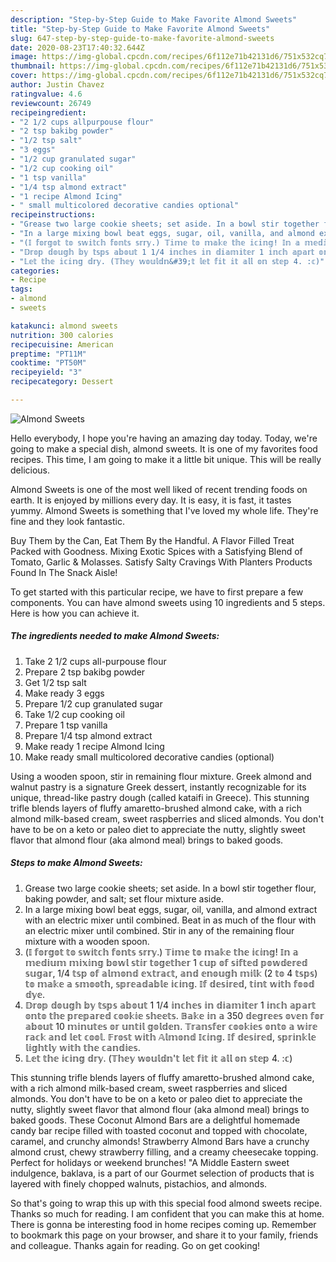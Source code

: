 ```yaml
---
description: "Step-by-Step Guide to Make Favorite Almond Sweets"
title: "Step-by-Step Guide to Make Favorite Almond Sweets"
slug: 647-step-by-step-guide-to-make-favorite-almond-sweets
date: 2020-08-23T17:40:32.644Z
image: https://img-global.cpcdn.com/recipes/6f112e71b42131d6/751x532cq70/almond-sweets-recipe-main-photo.jpg
thumbnail: https://img-global.cpcdn.com/recipes/6f112e71b42131d6/751x532cq70/almond-sweets-recipe-main-photo.jpg
cover: https://img-global.cpcdn.com/recipes/6f112e71b42131d6/751x532cq70/almond-sweets-recipe-main-photo.jpg
author: Justin Chavez
ratingvalue: 4.6
reviewcount: 26749
recipeingredient:
- "2 1/2 cups allpurpouse flour"
- "2 tsp bakibg powder"
- "1/2 tsp salt"
- "3 eggs"
- "1/2 cup granulated sugar"
- "1/2 cup cooking oil"
- "1 tsp vanilla"
- "1/4 tsp almond extract"
- "1 recipe Almond Icing"
- " small multicolored decorative candies optional"
recipeinstructions:
- "Grease two large cookie sheets; set aside. In a bowl stir together flour, baking powder, and salt; set flour mixture aside."
- "In a large mixing bowl beat eggs, sugar, oil, vanilla, and almond extract with an electric mixer until combined. Beat in as much of the flour with an electric mixer until combined. Stir in any of the remaining flour mixture with a wooden spoon."
- "(𝕀 𝕗𝕠𝕣𝕘𝕠𝕥 𝕥𝕠 𝕤𝕨𝕚𝕥𝕔𝕙 𝕗𝕠𝕟𝕥𝕤 𝕤𝕣𝕣𝕪.) 𝕋𝕚𝕞𝕖 𝕥𝕠 𝕞𝕒𝕜𝕖 𝕥𝕙𝕖 𝕚𝕔𝕚𝕟𝕘! 𝕀𝕟 𝕒 𝕞𝕖𝕕𝕚𝕦𝕞 𝕞𝕚𝕩𝕚𝕟𝕘 𝕓𝕠𝕨𝕝 𝕤𝕥𝕚𝕣 𝕥𝕠𝕘𝕖𝕥𝕙𝕖𝕣 1 𝕔𝕦𝕡 𝕠𝕗 𝕤𝕚𝕗𝕥𝕖𝕕 𝕡𝕠𝕨𝕕𝕖𝕣𝕖𝕕 𝕤𝕦𝕘𝕒𝕣, 1/4 𝕥𝕤𝕡 𝕠𝕗 𝕒𝕝𝕞𝕠𝕟𝕕 𝕖𝕩𝕥𝕣𝕒𝕔𝕥, 𝕒𝕟𝕕 𝕖𝕟𝕠𝕦𝕘𝕙 𝕞𝕚𝕝𝕜 (2 𝕥𝕠 4 𝕥𝕤𝕡𝕤) 𝕥𝕠 𝕞𝕒𝕜𝕖 𝕒 𝕤𝕞𝕠𝕠𝕥𝕙, 𝕤𝕡𝕣𝕖𝕒𝕕𝕒𝕓𝕝𝕖 𝕚𝕔𝕚𝕟𝕘. 𝕀𝕗 𝕕𝕖𝕤𝕚𝕣𝕖𝕕, 𝕥𝕚𝕟𝕥 𝕨𝕚𝕥𝕙 𝕗𝕠𝕠𝕕 𝕕𝕪𝕖."
- "𝔻𝕣𝕠𝕡 𝕕𝕠𝕦𝕘𝕙 𝕓𝕪 𝕥𝕤𝕡𝕤 𝕒𝕓𝕠𝕦𝕥 1 1/4 𝕚𝕟𝕔𝕙𝕖𝕤 𝕚𝕟 𝕕𝕚𝕒𝕞𝕚𝕥𝕖𝕣 1 𝕚𝕟𝕔𝕙 𝕒𝕡𝕒𝕣𝕥 𝕠𝕟𝕥𝕠 𝕥𝕙𝕖 𝕡𝕣𝕖𝕡𝕒𝕣𝕖𝕕 𝕔𝕠𝕠𝕜𝕚𝕖 𝕤𝕙𝕖𝕖𝕥𝕤. 𝔹𝕒𝕜𝕖 𝕚𝕟 𝕒 350 𝕕𝕖𝕘𝕣𝕖𝕖𝕤 𝕠𝕧𝕖𝕟 𝕗𝕠𝕣 𝕒𝕓𝕠𝕦𝕥 10 𝕞𝕚𝕟𝕦𝕥𝕖𝕤 𝕠𝕣 𝕦𝕟𝕥𝕚𝕝 𝕘𝕠𝕝𝕕𝕖𝕟. 𝕋𝕣𝕒𝕟𝕤𝕗𝕖𝕣 𝕔𝕠𝕠𝕜𝕚𝕖𝕤 𝕠𝕟𝕥𝕠 𝕒 𝕨𝕚𝕣𝕖 𝕣𝕒𝕔𝕜 𝕒𝕟𝕕 𝕝𝕖𝕥 𝕔𝕠𝕠𝕝. 𝔽𝕣𝕠𝕤𝕥 𝕨𝕚𝕥𝕙 𝔸𝕝𝕞𝕠𝕟𝕕 𝕀𝕔𝕚𝕟𝕘. 𝕀𝕗 𝕕𝕖𝕤𝕚𝕣𝕖𝕕, 𝕤𝕡𝕣𝕚𝕟𝕜𝕝𝕖 𝕝𝕚𝕘𝕙𝕥𝕝𝕪 𝕨𝕚𝕥𝕙 𝕥𝕙𝕖 𝕔𝕒𝕟𝕕𝕚𝕖𝕤."
- "𝕃𝕖𝕥 𝕥𝕙𝕖 𝕚𝕔𝕚𝕟𝕘 𝕕𝕣𝕪. (𝕋𝕙𝕖𝕪 𝕨𝕠𝕦𝕝𝕕𝕟&#39;𝕥 𝕝𝕖𝕥 𝕗𝕚𝕥 𝕚𝕥 𝕒𝕝𝕝 𝕠𝕟 𝕤𝕥𝕖𝕡 4. :𝕔)"
categories:
- Recipe
tags:
- almond
- sweets

katakunci: almond sweets 
nutrition: 300 calories
recipecuisine: American
preptime: "PT11M"
cooktime: "PT50M"
recipeyield: "3"
recipecategory: Dessert

---
```



![Almond Sweets](https://img-global.cpcdn.com/recipes/6f112e71b42131d6/751x532cq70/almond-sweets-recipe-main-photo.jpg)

Hello everybody, I hope you're having an amazing day today. Today, we're going to make a special dish, almond sweets. It is one of my favorites food recipes. This time, I am going to make it a little bit unique. This will be really delicious.

Almond Sweets is one of the most well liked of recent trending foods on earth. It is enjoyed by millions every day. It is easy, it is fast, it tastes yummy. Almond Sweets is something that I've loved my whole life. They're fine and they look fantastic.

Buy Them by the Can, Eat Them By the Handful. A Flavor Filled Treat Packed with Goodness. Mixing Exotic Spices with a Satisfying Blend of Tomato, Garlic &amp; Molasses. Satisfy Salty Cravings With Planters Products Found In The Snack Aisle!


To get started with this particular recipe, we have to first prepare a few components. You can have almond sweets using 10 ingredients and 5 steps. Here is how you can achieve it.

<!--inarticleads1-->

##### The ingredients needed to make Almond Sweets:

1. Take 2 1/2 cups all-purpouse flour
1. Prepare 2 tsp bakibg powder
1. Get 1/2 tsp salt
1. Make ready 3 eggs
1. Prepare 1/2 cup granulated sugar
1. Take 1/2 cup cooking oil
1. Prepare 1 tsp vanilla
1. Prepare 1/4 tsp almond extract
1. Make ready 1 recipe Almond Icing
1. Make ready  small multicolored decorative candies (optional)


Using a wooden spoon, stir in remaining flour mixture. Greek almond and walnut pastry is a signature Greek dessert, instantly recognizable for its unique, thread-like pastry dough (called kataifi in Greece). This stunning trifle blends layers of fluffy amaretto-brushed almond cake, with a rich almond milk-based cream, sweet raspberries and sliced almonds. You don&#39;t have to be on a keto or paleo diet to appreciate the nutty, slightly sweet flavor that almond flour (aka almond meal) brings to baked goods. 

<!--inarticleads2-->

##### Steps to make Almond Sweets:

1. Grease two large cookie sheets; set aside. In a bowl stir together flour, baking powder, and salt; set flour mixture aside.
1. In a large mixing bowl beat eggs, sugar, oil, vanilla, and almond extract with an electric mixer until combined. Beat in as much of the flour with an electric mixer until combined. Stir in any of the remaining flour mixture with a wooden spoon.
1. (𝕀 𝕗𝕠𝕣𝕘𝕠𝕥 𝕥𝕠 𝕤𝕨𝕚𝕥𝕔𝕙 𝕗𝕠𝕟𝕥𝕤 𝕤𝕣𝕣𝕪.) 𝕋𝕚𝕞𝕖 𝕥𝕠 𝕞𝕒𝕜𝕖 𝕥𝕙𝕖 𝕚𝕔𝕚𝕟𝕘! 𝕀𝕟 𝕒 𝕞𝕖𝕕𝕚𝕦𝕞 𝕞𝕚𝕩𝕚𝕟𝕘 𝕓𝕠𝕨𝕝 𝕤𝕥𝕚𝕣 𝕥𝕠𝕘𝕖𝕥𝕙𝕖𝕣 1 𝕔𝕦𝕡 𝕠𝕗 𝕤𝕚𝕗𝕥𝕖𝕕 𝕡𝕠𝕨𝕕𝕖𝕣𝕖𝕕 𝕤𝕦𝕘𝕒𝕣, 1/4 𝕥𝕤𝕡 𝕠𝕗 𝕒𝕝𝕞𝕠𝕟𝕕 𝕖𝕩𝕥𝕣𝕒𝕔𝕥, 𝕒𝕟𝕕 𝕖𝕟𝕠𝕦𝕘𝕙 𝕞𝕚𝕝𝕜 (2 𝕥𝕠 4 𝕥𝕤𝕡𝕤) 𝕥𝕠 𝕞𝕒𝕜𝕖 𝕒 𝕤𝕞𝕠𝕠𝕥𝕙, 𝕤𝕡𝕣𝕖𝕒𝕕𝕒𝕓𝕝𝕖 𝕚𝕔𝕚𝕟𝕘. 𝕀𝕗 𝕕𝕖𝕤𝕚𝕣𝕖𝕕, 𝕥𝕚𝕟𝕥 𝕨𝕚𝕥𝕙 𝕗𝕠𝕠𝕕 𝕕𝕪𝕖.
1. 𝔻𝕣𝕠𝕡 𝕕𝕠𝕦𝕘𝕙 𝕓𝕪 𝕥𝕤𝕡𝕤 𝕒𝕓𝕠𝕦𝕥 1 1/4 𝕚𝕟𝕔𝕙𝕖𝕤 𝕚𝕟 𝕕𝕚𝕒𝕞𝕚𝕥𝕖𝕣 1 𝕚𝕟𝕔𝕙 𝕒𝕡𝕒𝕣𝕥 𝕠𝕟𝕥𝕠 𝕥𝕙𝕖 𝕡𝕣𝕖𝕡𝕒𝕣𝕖𝕕 𝕔𝕠𝕠𝕜𝕚𝕖 𝕤𝕙𝕖𝕖𝕥𝕤. 𝔹𝕒𝕜𝕖 𝕚𝕟 𝕒 350 𝕕𝕖𝕘𝕣𝕖𝕖𝕤 𝕠𝕧𝕖𝕟 𝕗𝕠𝕣 𝕒𝕓𝕠𝕦𝕥 10 𝕞𝕚𝕟𝕦𝕥𝕖𝕤 𝕠𝕣 𝕦𝕟𝕥𝕚𝕝 𝕘𝕠𝕝𝕕𝕖𝕟. 𝕋𝕣𝕒𝕟𝕤𝕗𝕖𝕣 𝕔𝕠𝕠𝕜𝕚𝕖𝕤 𝕠𝕟𝕥𝕠 𝕒 𝕨𝕚𝕣𝕖 𝕣𝕒𝕔𝕜 𝕒𝕟𝕕 𝕝𝕖𝕥 𝕔𝕠𝕠𝕝. 𝔽𝕣𝕠𝕤𝕥 𝕨𝕚𝕥𝕙 𝔸𝕝𝕞𝕠𝕟𝕕 𝕀𝕔𝕚𝕟𝕘. 𝕀𝕗 𝕕𝕖𝕤𝕚𝕣𝕖𝕕, 𝕤𝕡𝕣𝕚𝕟𝕜𝕝𝕖 𝕝𝕚𝕘𝕙𝕥𝕝𝕪 𝕨𝕚𝕥𝕙 𝕥𝕙𝕖 𝕔𝕒𝕟𝕕𝕚𝕖𝕤.
1. 𝕃𝕖𝕥 𝕥𝕙𝕖 𝕚𝕔𝕚𝕟𝕘 𝕕𝕣𝕪. (𝕋𝕙𝕖𝕪 𝕨𝕠𝕦𝕝𝕕𝕟&#39;𝕥 𝕝𝕖𝕥 𝕗𝕚𝕥 𝕚𝕥 𝕒𝕝𝕝 𝕠𝕟 𝕤𝕥𝕖𝕡 4. :𝕔)


This stunning trifle blends layers of fluffy amaretto-brushed almond cake, with a rich almond milk-based cream, sweet raspberries and sliced almonds. You don&#39;t have to be on a keto or paleo diet to appreciate the nutty, slightly sweet flavor that almond flour (aka almond meal) brings to baked goods. These Coconut Almond Bars are a delightful homemade candy bar recipe filled with toasted coconut and topped with chocolate, caramel, and crunchy almonds! Strawberry Almond Bars have a crunchy almond crust, chewy strawberry filling, and a creamy cheesecake topping. Perfect for holidays or weekend brunches! &#34;A Middle Eastern sweet indulgence, baklava, is a part of our Gourmet selection of products that is layered with finely chopped walnuts, pistachios, and almonds. 

So that's going to wrap this up with this special food almond sweets recipe. Thanks so much for reading. I am confident that you can make this at home. There is gonna be interesting food in home recipes coming up. Remember to bookmark this page on your browser, and share it to your family, friends and colleague. Thanks again for reading. Go on get cooking!
